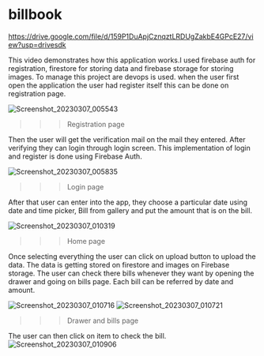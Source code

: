 # billbook
https://drive.google.com/file/d/159P1DuApjCznqztLRDUgZakbE4GPcE27/view?usp=drivesdk

This video demonstrates how this application works.I used firebase auth for registration, firestore for storing data and firebase storage for storing images.
To manage this project are devops is used.
when the user first open the application the user had register itself this can be done on registration page.

![Screenshot_20230307_005543](https://user-images.githubusercontent.com/89389741/223210622-66e01ede-aeec-4148-8f77-b3f1fdba56af.jpg)
>>>Registration page



Then the user will get the verification mail on the mail they entered. After verifying they can login through login screen. This implementation of login and register is done using Firebase Auth.



![Screenshot_20230307_005835](https://user-images.githubusercontent.com/89389741/223211140-27f6848d-3b45-4eee-b580-517d8b1bae4e.jpg)
>>>Login page


After that user can enter into the app, they choose a particular date using date and time picker, Bill from gallery and put the amount that is on the bill.


![Screenshot_20230307_010319](https://user-images.githubusercontent.com/89389741/223212199-9784abfc-b346-4e9d-b312-b4444662439b.jpg)
>>> Home page



Once selecting everything the user can click on upload button to upload the data. The data is getting stored on firestore and images on Firebase storage.
The user can check there bills whenever they want by opening the drawer and going on bills page. Each bill can be referred by date and amount.


![Screenshot_20230307_010716](https://user-images.githubusercontent.com/89389741/223212922-a7ac947f-d03e-4e86-b929-6b32a941d381.jpg)
![Screenshot_20230307_010721](https://user-images.githubusercontent.com/89389741/223212954-9e1b4b0d-448c-4d98-83e9-54ee4dba08df.jpg)
>>> Drawer and bills page


The user can then click on item to check the bill.
![Screenshot_20230307_010906](https://user-images.githubusercontent.com/89389741/223213287-bb090bdd-b611-42f7-ac96-8f4e5b0a91c1.jpg)

